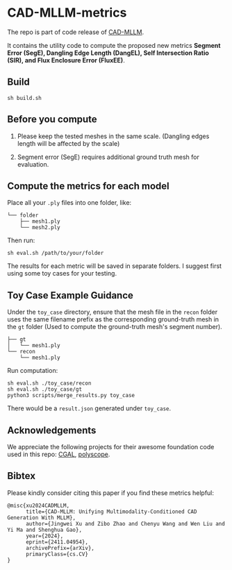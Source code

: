 # CAD-MLLM-metrics

The repo is part of code release of [CAD-MLLM](https://github.com/CAD-MLLM/CAD-MLLM).

It contains the utility code to compute the proposed new metrics **Segment Error (SegE), Dangling Edge Length (DangEL), Self Intersection Ratio (SIR), and Flux Enclosure Error (FluxEE)**.

## Build

```
sh build.sh
```

## Before you compute

1. Please keep the tested meshes in the same scale. (Dangling edges length will be affected by the scale)

2. Segment error (SegE) requires additional ground truth mesh for evaluation.

## Compute the metrics for each model

Place all your `.ply` files into one folder, like:

```
└── folder
    ├── mesh1.ply
    └── mesh2.ply
```

Then run:

```
sh eval.sh /path/to/your/folder
```

The results for each metric will be saved in separate folders. I suggest first using some toy cases for your testing.

## Toy Case Example Guidance

Under the `toy_case` directory, ensure that the mesh file in the `recon` folder uses the same filename prefix as the corresponding ground-truth mesh in the `gt` folder (Used to compute the ground-truth mesh's segment number).

```
├── gt
│   └── mesh1.ply
└── recon
    └── mesh1.ply
```

Run computation:

```
sh eval.sh ./toy_case/recon
sh eval.sh ./toy_case/gt
python3 scripts/merge_results.py toy_case
```

There would be a `result.json` generated under `toy_case`.

## Acknowledgements

We appreciate the following projects for their awesome foundation code used in this repo: [CGAL](https://github.com/CGAL/cgal), [polyscope](https://github.com/nmwsharp/polyscope).

## Bibtex

Please kindly consider citing this paper if you find these metrics helpful:

```
@misc{xu2024CADMLLM,
      title={CAD-MLLM: Unifying Multimodality-Conditioned CAD Generation With MLLM}, 
      author={Jingwei Xu and Zibo Zhao and Chenyu Wang and Wen Liu and Yi Ma and Shenghua Gao},
      year={2024},
      eprint={2411.04954},
      archivePrefix={arXiv},
      primaryClass={cs.CV}
}
```

